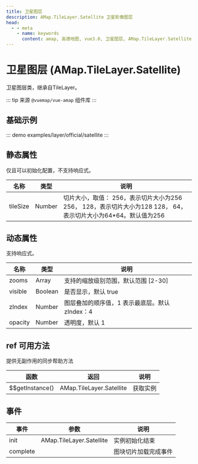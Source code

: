 ```yaml
---
title: 卫星图层
description: AMap.TileLayer.Satellite 卫星影像图层
head:
  - - meta
    - name: keywords
      content: amap, 高德地图, vue3.0, 卫星图层, AMap.TileLayer.Satellite
---
```


# 卫星图层 (AMap.TileLayer.Satellite)
卫星图层类，继承自TileLayer。

::: tip
来源 ```@vuemap/vue-amap``` 组件库
:::

## 基础示例

::: demo
examples/layer/official/satellite
:::


## 静态属性
仅且可以初始化配置，不支持响应式。

名称 | 类型 | 说明
---|---|---|
tileSize | Number | 切片大小，取值： 256，表示切片大小为256 256， 128，表示切片大小为128 128， 64，表示切片大小为64*64。默认值为256

## 动态属性
支持响应式。

名称 | 类型 | 说明
---|---|---|
zooms | Array | 支持的缩放级别范围，默认范围 [2-30]
visible | Boolean | 是否显示，默认 true
zIndex | Number | 图层叠加的顺序值，1 表示最底层。默认 zIndex：4
opacity | Number | 透明度，默认 1

## ref 可用方法
提供无副作用的同步帮助方法

函数 | 返回 | 说明
---|---|---|
$$getInstance() | AMap.TileLayer.Satellite | 获取实例

## 事件

事件 | 参数 | 说明
---|---|---|
init | AMap.TileLayer.Satellite | 实例初始化结束
complete |  | 图块切片加载完成事件

